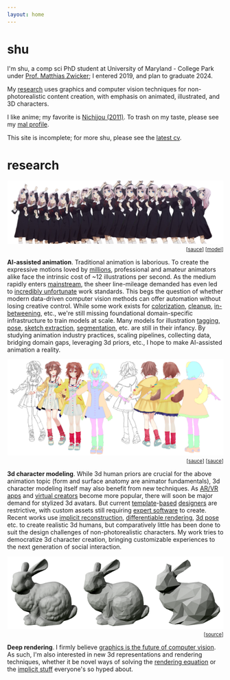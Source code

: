 ```yaml
---
layout: home
---
```



# shu

I'm shu, a comp sci PhD student at University of Maryland - College Park under [Prof. Matthias Zwicker](https://www.cs.umd.edu/~zwicker/); I entered 2019, and plan to graduate 2024.

My [research](./publications) uses graphics and computer vision techniques for non-photorealistic content creation, with emphasis on animated, illustrated, and 3D characters.

I like anime; my favorite is [Nichijou (2011)](https://myanimelist.net/anime/10165/Nichijou).  To trash on my taste, please see my [mal profile](https://myanimelist.net/profile/shuchen).
<!-- or my top show [reviews](./reviews). -->

This site is incomplete; for more shu, please see the [latest cv](./assets/documents/cv_shuhong_chen.pdf).


# research

<div>
<img src='./assets/img/banner_chika_requiem.png' class='image-banner'>
<div style='text-align: right;'><small>
    <!-- chika requiem -->
    [<a href='https://www.youtube.com/watch?v=-rokG9XS37w'>sauce</a>]
    [<a href='https://www.semanticscholar.org/paper/Transfer-Learning-for-Pose-Estimation-of-Characters-Chen-Zwicker/b6cf0b44134a91f70dfb8db500d48fd9bde6150d'>model</a>]
</small></div>
<!-- <p style='text-align: right;'><small>[sauce] [sauce] [sauce]</small></p> -->
</div>

<b class=darktext>AI-assisted animation</b>.  Traditional animation is laborious.  To create the expressive motions loved by [millions](https://www.crunchyroll.com/anime-news/2021/02/02/crunchyroll-reaches-four-million-subscribers), professional and amateur animators alike face the intrinsic cost of \~12 illustrations per second.  As the medium rapidly enters [mainstream](https://about.netflix.com/en/news/netflix-animeslate), the sheer line-mileage demanded has even led to [incredibly unfortunate](https://www.nytimes.com/2021/02/24/business/japan-anime.html) work standards.  This begs the question of whether modern data-driven computer vision methods can offer automation without losing creative control.  While some work exists for [colorization](https://www.semanticscholar.org/paper/Two-Stage-Sketch-Colorization-With-Color-Parsing-Ren-Li/e27cdd0f144b9045608f7772b3ac4b6d7ba90b0f), [cleanup](https://www.semanticscholar.org/paper/Mastering-Sketching-Simo-Serra-Iizuka/17f3f14c5e57462087b7cb6fee51567ade481e37), [in-betweening](https://www.semanticscholar.org/paper/Deep-Animation-Video-Interpolation-in-the-Wild-Li-Zhao/701c56592f6b4132f5869f175a46c88df12a3340), etc., we're still missing foundational domain-specific infrastructure to train models at scale.  Many models for illustration [tagging](https://rf5.github.io/2019/07/08/danbuuro-pretrained.html), [pose](https://www.semanticscholar.org/paper/Pose-estimation-of-anime%2Fmanga-characters%3A-a-case-Khungurn-Chou/a730e711f703f40a0c5e21854c928ed79df45872), [sketch extraction](https://github.com/lllyasviel/sketchKeras), [segmentation](https://github.com/zymk9/Yet-Another-Anime-Segmenter), etc. are still in their infancy.  By studying animation industry practices, scaling pipelines, collecting data, bridging domain gaps, leveraging 3d priors, etc., I hope to make AI-assisted animation a reality.

<div>
<img src='./assets/img/banner_yubi.png' class='image-banner'>
<div style='text-align: right;'><small>
    <!-- yubiyubi -->
    [<a href='https://twitter.com/fuka_hire/status/1122120707683471360'>sauce</a>]
    [<a href='https://3d.nicovideo.jp/works/td63650'>sauce</a>]
</small></div>
</div>

<b class=darktext>3d character modeling</b>.  While 3d human priors are crucial for the above animation topic (form and surface anatomy are animator fundamentals), 3d character modeling itself may also benefit from new techniques.  As [AR/VR apps](https://hello.vrchat.com/) and [virtual creators](https://www.mmd.hololive.tv/) become more popular, there will soon be major demand for stylized 3d avatars.  But current [template](https://www.mixamo.com/#/)-[based](https://store.steampowered.com/app/1073440/__Koikatsu_Party/) [designers](https://vroid.com/en/studio) are restrictive, with custom assets still requiring [expert software](https://www.blender.org/) to create.  Recent works use [implicit reconstruction](https://www.semanticscholar.org/paper/PIFu%3A-Pixel-Aligned-Implicit-Function-for-Clothed-Saito-Huang/343da6d4cff7ce8c04270487a1f7a037ea0572d6), [differentiable rendering](https://www.semanticscholar.org/paper/Do-2D-GANs-Know-3D-Shape-Unsupervised-3D-shape-from-Pan-Dai/7d7d189796efa8fbd3f516b183954bc36f262f3f), [3d pose](https://www.semanticscholar.org/paper/ARCH%3A-Animatable-Reconstruction-of-Clothed-Humans-Huang-Xu/0ff2c939d136df8988f845ae5cdfb725939a82ab) etc. to create realistic 3d humans, but comparatively little has been done to suit the design challenges of non-photorealistic characters.  My work tries to democratize 3d character creation, bringing customizable experiences to the next generation of social interaction.

<div>
<img src='./assets/img/banner_stanford_bunny.png' class='image-banner'>
<div style='text-align: right;'><small>
    [<a href='https://en.wikipedia.org/wiki/File:Stanford_bunny_qem.png'>source</a>]
</small></div>
</div>

<b class=darktext>Deep rendering</b>.  I firmly believe [graphics is the future of computer vision](./philosophy#graphics-is-the-future-of-computer-vision).  As such, I'm also interested in new 3d representations and rendering techniques, whether it be novel ways of solving the [rendering equation](https://www.semanticscholar.org/paper/Neural-Radiosity-Hadadan-Chen/94261c7cb0d991f4137f55783f76b1f67810366e) or the [implicit stuff](https://www.semanticscholar.org/paper/NeRF%3A-Representing-Scenes-as-Neural-Radiance-Fields-Mildenhall-Srinivasan/428b663772dba998f5dc6a24488fff1858a0899f) everyone's so hyped about.

<!-- 
# publications

Please see the [publications page](./publications); full list on [google scholar](https://scholar.google.com/citations?hl=en&user=TcGJKGwAAAAJ&view_op=list_works&sortby=pubdate).
 -->



